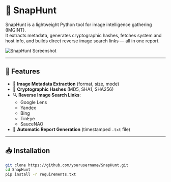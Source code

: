 # 📸 SnapHunt

SnapHunt is a lightweight Python tool for image intelligence gathering (IMGINT).  
It extracts metadata, generates cryptographic hashes, fetches system and host info, and builds direct reverse image search links — all in one report.

![SnapHunt Screenshot](https://i.ibb.co/4ggprtJg/Screenshot-2025-08-14-161205.png)

---

## 🚀 Features
- 📂 **Image Metadata Extraction** (format, size, mode)
- 🔑 **Cryptographic Hashes** (MD5, SHA1, SHA256)
- 🔍 **Reverse Image Search Links**:
  - Google Lens
  - Yandex
  - Bing
  - TinEye
  - SauceNAO
- 📑 **Automatic Report Generation** (timestamped `.txt` file)

---

## 📥 Installation

```bash
git clone https://github.com/yourusername/SnapHunt.git
cd SnapHunt
pip install -r requirements.txt
